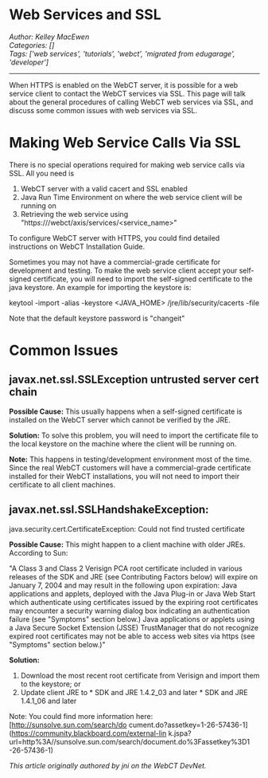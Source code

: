 # Web Services and SSL
*Author: Kelley MacEwen*  
*Categories: []*  
*Tags: ['web services', 'tutorials', 'webct', 'migrated from edugarage', 'developer']*  
<hr />
When HTTPS is enabled on the WebCT server, it is possible for a web service
client to contact the WebCT services via SSL. This page will talk about the
general procedures of calling WebCT web services via SSL, and discuss some
common issues with web services via SSL.

# Making Web Service Calls Via SSL

There is no special operations required for making web service calls via SSL.
All you need is

  1. WebCT server with a valid cacert and SSL enabled
  2. Java Run Time Environment on where the web service client will be running on
  3. Retrieving the web service using "http*s*://<server>/webct/axis/services/<service_name>"

To configure WebCT server with HTTPS, you could find detailed instructions on
WebCT Installation Guide.

Sometimes you may not have a commercial-grade certificate for development and
testing. To make the web service client accept your self-signed certificate,
you will need to import the self-signed certificate to the java keystore. An
example for importing the keystore is:

keytool \-import \-alias <alias> -keystore <JAVA_HOME>
/jre/lib/security/cacerts -file <the cert file>

Note that the default keystore password is "changeit"

# Common Issues

## javax.net.ssl.SSLException untrusted server cert chain

**Possible Cause:** This usually happens when a self-signed certificate is installed on the WebCT server which cannot be verified by the JRE.

**Solution:** To solve this problem, you will need to import the certificate file to the local keystore on the machine where the client will be running on.

**Note:** This happens in testing/development environment most of the time. Since the real WebCT customers will have a commercial-grade certificate installed for their WebCT installations, you will not need to import their certificate to all client machines.

## javax.net.ssl.SSLHandshakeException:
java.security.cert.CertificateException: Could not find trusted certificate

**Possible Cause:** This might happen to a client machine with older JREs. According to Sun:

"A Class 3 and Class 2 Verisign PCA root certificate included in various
releases of the SDK and JRE (see Contributing Factors below) will expire on
January 7, 2004 and may result in the following upon expiration: Java
applications and applets, deployed with the Java Plug-in or Java Web Start
which authenticate using certificates issued by the expiring root certificates
may encounter a security warning dialog box indicating an authentication
failure (see "Symptoms" section below.) Java applications or applets using a
Java Secure Socket Extension (JSSE) TrustManager that do not recognize expired
root certificates may not be able to access web sites via https (see
"Symptoms" section below.)"

**Solution:**

  1. Download the most recent root certificate from Verisign and import them to the keystore; or
  2. Update client JRE to
    * SDK and JRE 1.4.2_03 and later
    * SDK and JRE 1.4.1_06 and later

Note: You could find more information here: [http://sunsolve.sun.com/search/do
cument.do?assetkey=1-26-57436-1](https://community.blackboard.com/external-lin
k.jspa?url=http%3A//sunsolve.sun.com/search/document.do%3Fassetkey%3D1
-26-57436-1)

_This article originally authored by jni on the WebCT DevNet._

